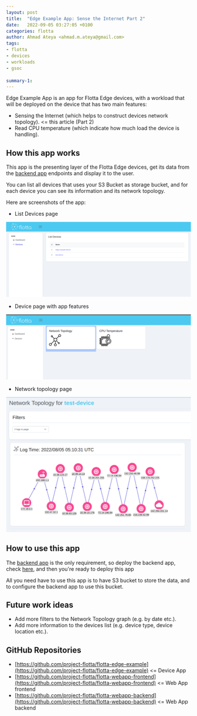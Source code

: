 ```yaml
---
layout: post
title:  "Edge Example App: Sense the Internet Part 2"
date:   2022-09-05 03:27:05 +0100
categories: flotta
author: Ahmad Ateya <ahmad.m.ateya@gmail.com>
tags:
- flotta
- devices
- workloads
- gsoc

summary-1:
---
```

Edge Example App is an app for Flotta Edge devices, with a workload that will be deployed on the device that has two main features:
- Sensing the Internet (which helps to construct devices network topology). <= this article (Part 2)
- Read CPU temperature (which indicate how much load the device is handling).

## How this app works
This app is the presenting layer of the Flotta Edge devices, get its data from the [backend app](https://github.com/project-flotta/flotta-webapp-backend) endpoints and display it to the user.

You can list all devices that uses your S3 Bucket as storage bucket, and for each device you can see its information and its network topology.

Here are screenshots of the app:

- List Devices page

<img src="/assets/images/list-devices-page.png" alt="List devices" width="800"/>

- Device page with app features

<img src="/assets/images/device-features-page.png" alt="List devices" width="800"/>

- Network topology page

<img src="/assets/images/network-topology-page.png" alt="List devices" width="800"/>

## How to use this app
The [backend app](https://github.com/project-flotta/flotta-webapp-backend) is the only requirement, so deploy the backend app, check [here](https://github.com/project-flotta/flotta-webapp-frontend#getting-started), and then you're ready to deploy this app

All you need have to use this app is to have S3 bucket to store the data, and to configure the backend app to use this bucket.

## Future work ideas
- Add more filters to the Network Topology graph (e.g. by date etc.).
- Add more information to the devices list (e.g. device type, device location etc.).

## GitHub Repositories
- [https://github.com/project-flotta/flotta-edge-example](https://github.com/project-flotta/flotta-edge-example) <= Device App
- [https://github.com/project-flotta/flotta-webapp-frontend](https://github.com/project-flotta/flotta-webapp-frontend) <= Web App frontend
- [https://github.com/project-flotta/flotta-webapp-backend](https://github.com/project-flotta/flotta-webapp-backend) <= Web App backend